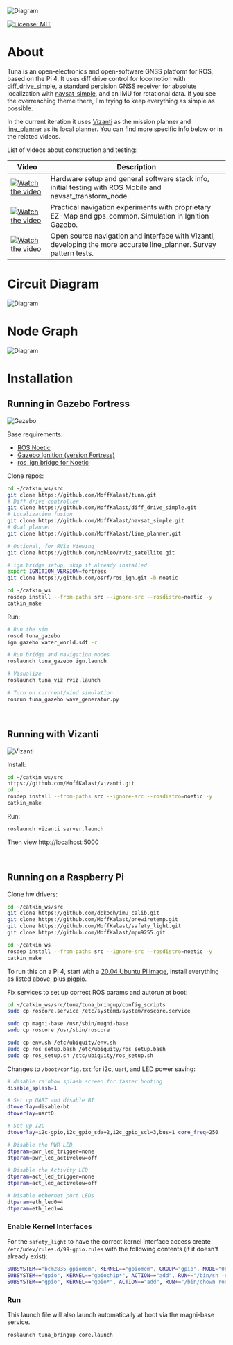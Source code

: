 ![Diagram](tuna_description/img/image.png)

[![License: MIT](https://img.shields.io/badge/License-MIT-yellow.svg)](https://opensource.org/licenses/MIT)

# About

Tuna is an open-electronics and open-software GNSS platform for ROS, based on the Pi 4. It uses diff drive control for locomotion with [diff_drive_simple](https://github.com/MoffKalast/diff_drive_simple), a standard percision GNSS receiver for absolute localization with [navsat_simple](https://github.com/MoffKalast/navsat_simple), and an IMU for rotational data. If you see the overreaching theme there, I'm trying to keep everything as simple as possible.

In the current iteration it uses [Vizanti](https://github.com/MoffKalast/vizanti) as the mission planner and [line_planner](https://github.com/MoffKalast/line_planner) as its local planner. You can find more specific info below or in the related videos.

List of videos about construction and testing:

| Video      | Description |
| ----------- | ----------- |
| [![Watch the video](https://img.youtube.com/vi/CoFgflu3uPA/default.jpg)](https://www.youtube.com/watch?v=CoFgflu3uPA) | Hardware setup and general software stack info, initial testing with ROS Mobile and navsat_transform_node.       |
| [![Watch the video](https://img.youtube.com/vi/l3ynv3hPWGs/default.jpg)](https://www.youtube.com/watch?v=l3ynv3hPWGs) | Practical navigation experiments with proprietary EZ-Map and gps_common. Simulation in Ignition Gazebo.       |
| [![Watch the video](https://img.youtube.com/vi/NZO6q_YMRwI/default.jpg)](https://www.youtube.com/watch?v=NZO6q_YMRwI) | Open source navigation and interface with Vizanti, developing the more accurate line_planner. Survey pattern tests. |



# Circuit Diagram

![Diagram](tuna_description/img/TunaElectric.png)

# Node Graph

![Diagram](tuna_description/img/NodeGraph.png)

# Installation

## Running in Gazebo Fortress

![Gazebo](tuna_description/img/gazebo.png)

Base requirements:
- [ROS Noetic](http://wiki.ros.org/noetic/Installation/Ubuntu)
- [Gazebo Ignition (version Fortress)](https://gazebosim.org/docs/fortress/install_ubuntu)
- [ros_ign bridge for Noetic](https://github.com/gazebosim/ros_gz/tree/noetic#from-source)

Clone repos:

```bash
cd ~/catkin_ws/src
git clone https://github.com/MoffKalast/tuna.git
# Diff drive controller
git clone https://github.com/MoffKalast/diff_drive_simple.git
# Localization fusion
git clone https://github.com/MoffKalast/navsat_simple.git
# Goal planner
git clone https://github.com/MoffKalast/line_planner.git

# Optional, for RViz Viewing
git clone https://github.com/nobleo/rviz_satellite.git

# ign bridge setup, skip if already installed
export IGNITION_VERSION=fortress
git clone https://github.com/osrf/ros_ign.git -b noetic

cd ~/catkin_ws
rosdep install --from-paths src --ignore-src --rosdistro=noetic -y
catkin_make
```

Run:
```bash
# Run the sim
roscd tuna_gazebo
ign gazebo water_world.sdf -r

# Run bridge and navigation nodes
roslaunch tuna_gazebo ign.launch

# Visualize
roslaunch tuna_viz rviz.launch

# Turn on currnent/wind simulation
rosrun tuna_gazebo wave_generator.py

```

<br>

## Running with Vizanti

![Vizanti](tuna_description/img/vizanti.jpg)

Install:

```bash
cd ~/catkin_ws/src
https://github.com/MoffKalast/vizanti.git
cd ..
rosdep install --from-paths src --ignore-src --rosdistro=noetic -y
catkin_make
```

Run:
```bash
roslaunch vizanti server.launch
```
Then view http://localhost:5000

<br>

## Running on a Raspberry Pi

Clone hw drivers:
```bash
cd ~/catkin_ws/src
git clone https://github.com/dpkoch/imu_calib.git
git clone https://github.com/MoffKalast/onewiretemp.git
git clone https://github.com/MoffKalast/safety_light.git
git clone https://github.com/MoffKalast/mpu9255.git

cd ~/catkin_ws
rosdep install --from-paths src --ignore-src --rosdistro=noetic -y
catkin_make
```

To run this on a Pi 4, start with a [20.04 Ubuntu Pi image](https://learn.ubiquityrobotics.com/noetic_pi_image_downloads), install everything as listed above, plus [pigpio](https://abyz.me.uk/rpi/pigpio/download.html).

Fix services to set up correct ROS params and autorun at boot:

```bash
cd ~/catkin_ws/src/tuna/tuna_bringup/config_scripts
sudo cp roscore.service /etc/systemd/system/roscore.service

sudo cp magni-base /usr/sbin/magni-base
sudo cp roscore /usr/sbin/roscore

sudo cp env.sh /etc/ubiquity/env.sh
sudo cp ros_setup.bash /etc/ubiquity/ros_setup.bash
sudo cp ros_setup.sh /etc/ubiquity/ros_setup.sh
```

Changes to `/boot/config.txt` for i2c, uart, and LED power saving:

```bash
# disable rainbow splash screen for faster booting
disable_splash=1

# Set up UART and disable BT
dtoverlay=disable-bt
dtoverlay=uart0

# Set up I2C
dtoverlay=i2c-gpio,i2c_gpio_sda=2,i2c_gpio_scl=3,bus=1 core_freq=250

# Disable the PWR LED
dtparam=pwr_led_trigger=none
dtparam=pwr_led_activelow=off

# Disable the Activity LED
dtparam=act_led_trigger=none
dtparam=act_led_activelow=off

# Disable ethernet port LEDs
dtparam=eth_led0=4
dtparam=eth_led1=4
```

### Enable Kernel Interfaces

For the `safety_light` to have the correct kernel interface access create `/etc/udev/rules.d/99-gpio.rules` with the following contents (if it doesn't already exist):

```bash
SUBSYSTEM=="bcm2835-gpiomem", KERNEL=="gpiomem", GROUP="gpio", MODE="0660"
SUBSYSTEM=="gpio", KERNEL=="gpiochip*", ACTION=="add", RUN+="/bin/sh -c 'chown root:gpio /sys/class/gpio/export /sys/class/gpio/unexport ; chmod 220 /sys/class/gpio/export /sys/class/gpio/unexport'"
SUBSYSTEM=="gpio", KERNEL=="gpio*", ACTION=="add", RUN+="/bin/chown root:gpio /sys%p/active_low /sys%p/edge /sys%p/direction /sys%p/value", RUN+="/bin/chmod 660 /sys%p/active_low /sys%p/edge /sys%p/direction /sys%p/value"
```
### Run

This launch file will also launch automatically at boot via the magni-base service.

```bash
roslaunch tuna_bringup core.launch
```
